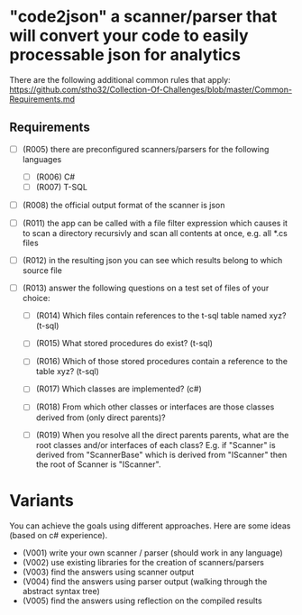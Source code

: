 # "code2json" a scanner/parser that will convert your code to easily processable json for analytics

There are the following additional common rules that apply:
https://github.com/stho32/Collection-Of-Challenges/blob/master/Common-Requirements.md

## Requirements

- [ ] (R005) there are preconfigured scanners/parsers for the following languages
  - [ ] (R006) C#
  - [ ] (R007) T-SQL
- [ ] (R008) the official output format of the scanner is json
- [ ] (R011) the app can be called with a file filter expression which causes it to scan a directory recursivly and scan all contents at once, e.g. all \*.cs files
- [ ] (R012) in the resulting json you can see which results belong to which source file

- [ ] (R013) answer the following questions on a test set of files of your choice:
  - [ ] (R014) Which files contain references to the t-sql table named xyz? (t-sql)
  - [ ] (R015) What stored procedures do exist? (t-sql)
  - [ ] (R016) Which of those stored procedures contain a reference to the table xyz? (t-sql)
  - [ ] (R017) Which classes are implemented? (c#)
  - [ ] (R018) From which other classes or interfaces are those classes derived from (only direct parents)?
  - [ ] (R019) When you resolve all the direct parents parents, what are the root classes and/or interfaces of each class? E.g. if "Scanner" is derived from "ScannerBase" which is derived from "IScanner" then the root of Scanner is "IScanner".
   

# Variants

You can achieve the goals using different approaches. Here are some ideas (based on c# experience).
- (V001) write your own scanner / parser (should work in any language)
- (V002) use existing libraries for the creation of scanners/parsers
- (V003) find the answers using scanner output
- (V004) find the answers using parser output (walking through the abstract syntax tree)
- (V005) find the answers using reflection on the compiled results

